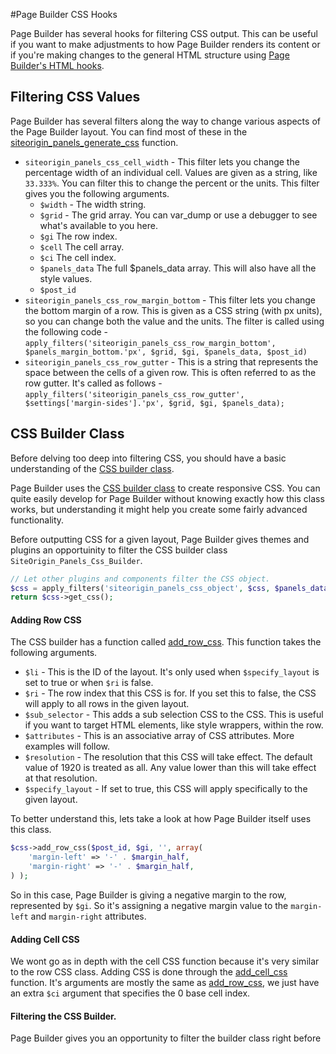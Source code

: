 #Page Builder CSS Hooks

Page Builder has several hooks for filtering CSS output. This can be useful if you want to make adjustments to how Page Builder renders its content or if you're making changes to the general HTML structure using [Page Builder's HTML hooks](./html.css).

## Filtering CSS Values

Page Builder has several filters along the way to change various aspects of the Page Builder layout. You can find most of these in the [siteorigin\_panels\_generate\_css](https://github.com/siteorigin/siteorigin-panels/blob/master/siteorigin-panels.php#L579) function.

* `siteorigin_panels_css_cell_width` - This filter lets you change the percentage width of an individual cell. Values are given as a string, like `33.333%`. You can filter this to change the percent or the units. This filter gives you the following arguments.
	* `$width` - The width string.
	* `$grid` - The grid array. You can var_dump or use a debugger to see what's available to you here.
	* `$gi` The row index.
	* `$cell` The cell array.
	* `$ci` The cell index.
	* `$panels_data` The full $panels_data array. This will also have all the style values.
	* `$post_id`
* `siteorigin_panels_css_row_margin_bottom` - This filter lets you change the bottom margin of a row. This is given as a CSS string (with px units), so you can change both the value and the units. The filter is called using the following code - `apply_filters('siteorigin_panels_css_row_margin_bottom', $panels_margin_bottom.'px', $grid, $gi, $panels_data, $post_id)`
* `siteorigin_panels_css_row_gutter` - This is a string that represents the space between the cells of a given row. This is often referred to as the row gutter. It's called as follows - `apply_filters('siteorigin_panels_css_row_gutter', $settings['margin-sides'].'px', $grid, $gi, $panels_data);`

## CSS Builder Class

Before delving too deep into filtering CSS, you should have a basic understanding of the [CSS builder class](https://github.com/siteorigin/siteorigin-panels/blob/master/inc/css.php).

Page Builder uses the [CSS builder class](https://github.com/siteorigin/siteorigin-panels/blob/master/inc/css.php) to create responsive CSS. You can quite easily develop for Page Builder without knowing exactly how this class works, but understanding it might help you create some fairly advanced functionality.

Before outputting CSS for a given layout, Page Builder gives themes and plugins an opportuinity to filter the CSS builder class `SiteOrigin_Panels_Css_Builder`.

```php
// Let other plugins and components filter the CSS object.
$css = apply_filters('siteorigin_panels_css_object', $css, $panels_data, $post_id);
return $css->get_css();
```

#### Adding Row CSS

The CSS builder has a function called [add\_row\_css](https://github.com/siteorigin/siteorigin-panels/blob/master/inc/css.php#L47). This function takes the following arguments.

* `$li` - This is the ID of the layout. It's only used when `$specify_layout` is set to true or when `$ri` is false.
* `$ri` - The row index that this CSS is for. If you set this to false, the CSS will apply to all rows in the given layout.
* `$sub_selector` - This adds a sub selection CSS to the CSS. This is useful if you want to target HTML elements, like style wrappers, within the row.
* `$attributes` - This is an associative array of CSS attributes. More examples will follow.
* `$resolution` - The resolution that this CSS will take effect. The default value of 1920 is treated as all. Any value lower than this will take effect at that resolution.
* `$specify_layout` - If set to true, this CSS will apply specifically to the given layout.

To better understand this, lets take a look at how Page Builder itself uses this class.

```php
$css->add_row_css($post_id, $gi, '', array(
	'margin-left' => '-' . $margin_half,
	'margin-right' => '-' . $margin_half,
) );
```

So in this case, Page Builder is giving a negative margin to the row, represented by `$gi`. So it's assigning a negative margin value to the `margin-left` and `margin-right` attributes.

#### Adding Cell CSS

We wont go as in depth with the cell CSS function because it's very similar to the row CSS class. Adding CSS is done through the [add\_cell\_css](https://github.com/siteorigin/siteorigin-panels/blob/master/inc/css.php#L77) function. It's arguments are mostly the same as [add\_row\_css](https://github.com/siteorigin/siteorigin-panels/blob/master/inc/css.php#L47), we just have an extra `$ci` argument that specifies the 0 base cell index.

#### Filtering the CSS Builder.

Page Builder gives you an opportunity to filter the builder class right before 